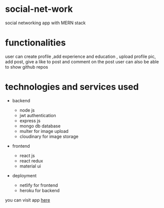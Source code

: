 # social-net-work
social networking app with MERN stack
# functionalities
user can create profile ,add experience and education , upload profile pic, add post, give a like to post and comment on the post
user can also be able to show github repos
# technologies and services used
- backend
  - node js
  - jwt authentication
  - express js
  - mongo db database
  - multer for image upload
  - cloudinary for image storage
 
- frontend
  - react js
  - react redux
  - material ui
  
- deployment
  - netlify for frontend
  - heroku for backend
  
 you can visit app [here](https://social-net-work.netlify.app/)
